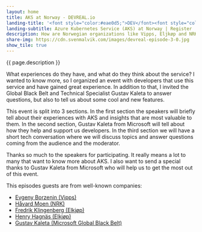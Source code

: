 ```yaml
---
layout: home
title: AKS at Norway - DEVREAL.io
landing-title: '<font style="color:#eae0d5;">DEV</font><font style="color:#C6AC8F;">REAL</font> Episode 3'
landing-subtitle: Azure Kubernetes Service (AKS) at Norway | Register
description: How are Norwegian organizations like Vipps, Eljkøp and NRK using Azure Kubernetes Service (AKS), and how does Microsoft support them?
share-img: https://cdn.svenmalvik.com/images/devreal-episode-3-0.jpg
show_tile: true
---
```


{{ page.description }}

What experiences do they have, and what do they think about the service? I wanted to know more, so I organized an event with developers that use this service and have gained great experience. In addition to that, I invited the Global Black Belt and Technical Specialist Gustav Kaleta to answer questions, but also to tell us about some cool and new features.

This event is split into 3 sections. In the first section the speakers will briefly tell about their experiences with AKS and insights that are most valuable to them. In the second section, Gustav Kaleta from Microsoft will tell about how they help and support us developers. In the third section we will have a short tech conversation where we will discuss topics and answer questions coming from the audience and the moderator.

Thanks so much to the speakers for participating. It really means a lot to many that want to know more about AKS. I also want to send a special thanks to Gustav Kaleta from Microsoft who will help us to get the most out of this event.

This episodes guests are from well-known companies:

- [Evgeny Borzenin (Vipps)](https://www.linkedin.com/in/evgeny-borzenin-8b13a4/)
- [Håvard Moen (NRK)](https://www.linkedin.com/in/h%C3%A5vard-moen-26749612b/)
- [Fredrik Klingenberg (Elkjøp)](https://www.linkedin.com/in/aneesh-mn-a2877750/)
- [Henry Hagnäs (Elkjøp)](https://www.linkedin.com/in/hagnas/)
- [Gustav Kaleta (Microsoft Global Black Belt)](https://www.linkedin.com/in/gustav-kaleta-7a18661a/)
